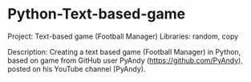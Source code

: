 # Python-Text-based-game
Project: Text-based game (Football Manager)
Libraries: random, copy

Description: Creating a text based game (Football Manager) in Python, based on game from GitHub user PyAndy (https://github.com/PyAndy),  posted on his YouTube channel (PyAndy).



